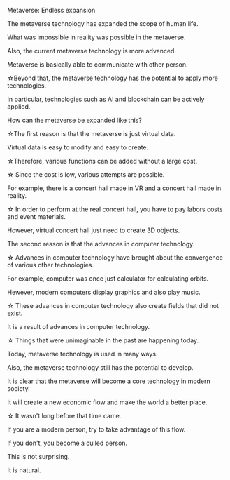 Metaverse: Endless expansion

The metaverse technology has expanded the scope of human life.

What was impossible in reality was possible in the metaverse.

Also, the current metaverse technology is more advanced.

Metaverse is basically able to communicate with other person.

☆Beyond that, the metaverse technology has the potential to apply more technologies.

In particular, technologies such as AI and blockchain can be actively applied.

How can the metaverse be expanded like this?

☆The first reason is that the metaverse is just virtual data.

Virtual data is easy to modify and easy to create.

☆Therefore, various functions can be added without a large cost.

☆ Since the cost is low, various attempts are possible.

For example, there is a concert hall made in VR and a concert hall made in reality.

☆ In order to perform at the real concert hall, you have to pay labors costs and event materials.

However, virtual concert hall just need to create 3D objects.

The second reason is that the advances in computer technology.

☆ Advances in computer technology have brought about the convergence of various other technologies.

For example, computer was once just calculator for calculating orbits.

Hewever, modern computers display graphics and also play music.

☆ These advances in computer technology also create fields that did not exist.

It is a result of advances in computer technology.

☆ Things that were unimaginable in the past are happening today.

Today, metaverse technology is used in many ways.

Also, the metaverse technology still has the potential to develop. 

It is clear that the metaverse will become a core technology in modern society.

It will create a new economic flow and make the world a better place.

☆ It wasn't long before that time came.

If you are a modern person, try to take advantage of this flow.

If you don't, you become a culled person.

This is not surprising.

It is natural.